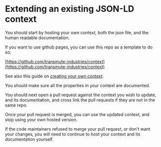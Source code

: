 # Extending an existing JSON-LD context

You should start by hosting your own context, both the json file, and the human readable documentation.

If you want to use github pages, you can use this repo as a template to do so:

[https://github.com/transmute-industries/context](https://github.com/transmute-industries/context)

See also this guide on [creating your own context](https://context.transmute.org/json-ld/creating-a-custom-context).

You should make sure all the properties in your context are documented.

You should next open a pull request against the context you wish to update, and its documentation, and cross link the pull requests if they are not in the same repo.

Once your pull request is merged, you can use the updated context, and stop using your own hosted version.

If the code maintainers refused to merge your pull request, or don't want your changes, you will need to continue to host your context and its documentation yourself.
